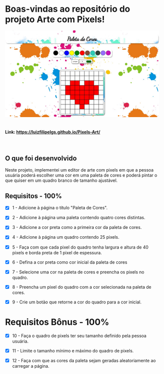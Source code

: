 # Boas-vindas ao repositório do projeto Arte com Pixels!

![Tela do Projeto](/tela-projeto-pixel-art.jpeg)
<br/>
<br/>
#### Link: https://luizfilipelgs.github.io/Pixels-Art/
<br/>

## O que foi desenvolvido 


Neste projeto, implementei um editor de arte com pixels em que a pessoa usuária poderá escolher uma cor em uma paleta de cores e poderá pintar o que quiser em um quadro branco de tamanho ajustável.


## Requisitos - 100%


- [x] 1 - Adicione à página o título "Paleta de Cores".

- [x] 2 - Adicione à página uma paleta contendo quatro cores distintas.

- [x] 3 - Adicione a cor preta como a primeira cor da paleta de cores.

- [x] 4 - Adicione à página um quadro contendo 25 pixels.

- [x] 5 - Faça com que cada pixel do quadro tenha largura e altura de 40 pixels e borda preta de 1 pixel de espessura.

- [x] 6 - Defina a cor preta como cor inicial da paleta de cores

- [x] 7 - Selecione uma cor na paleta de cores e preencha os pixels no quadro.

- [x] 8 - Preencha um pixel do quadro com a cor selecionada na paleta de cores.

- [x] 9 - Crie um botão que retorne a cor do quadro para a cor inicial.


# Requisitos Bônus - 100%


- [x] 10 - Faça o quadro de pixels ter seu tamanho definido pela pessoa usuária.

- [x] 11 - Limite o tamanho mínimo e máximo do quadro de pixels.

- [x] 12 - Faça com que as cores da paleta sejam geradas aleatoriamente ao carregar a página.


